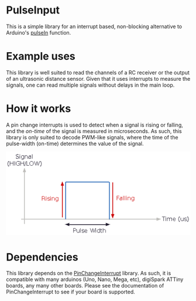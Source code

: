 # PulseInput
This is a simple library for an interrupt based, non-blocking alternative to Arduino's [pulseIn](https://reference.arduino.cc/reference/cs/language/functions/advanced-io/pulsein/) function. 

# Example uses
This library is well suited to read the channels of a RC receiver or the output of an ultrasonic distance sensor. Given that it uses interrupts to measure the signals, one can read multiple signals without delays in the main loop.  

# How it works
A pin change interrupts is used to detect when a signal is rising or falling, and the _on-time_ of the signal is measured in microseconds. As such, this library is only suited to decode PWM-like signals, where the time of the pulse-width (on-time) determines the value of the signal.

![image](diagram.png)

# Dependencies
This library depends on the [PinChangeInterrupt](https://github.com/NicoHood/PinChangeInterrupt) library. As such, it is compatible with many arduinos (Uno, Nano, Mega, etc), digiSpark ATTiny boards, any many other boards. Please see the documentation of PinChangeInterrupt to see if your board is supported.

